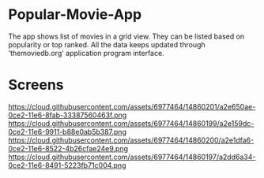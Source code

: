 # Popular-Movie-App
The app shows list of movies in a grid view. They can be listed based on popularity or top ranked. 
All the data keeps updated through 'themoviedb.org' application program interface.
# Screens
https://cloud.githubusercontent.com/assets/6977464/14860201/a2e650ae-0ce2-11e6-8fab-33387560463f.png
https://cloud.githubusercontent.com/assets/6977464/14860199/a2e159dc-0ce2-11e6-9911-b88e0ab5b387.png
https://cloud.githubusercontent.com/assets/6977464/14860200/a2e1dfa6-0ce2-11e6-8522-4b26cfae24e9.png
https://cloud.githubusercontent.com/assets/6977464/14860197/a2dd6a34-0ce2-11e6-8491-5223fb71c004.png
